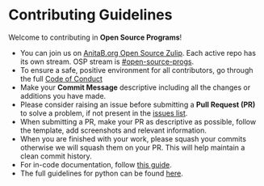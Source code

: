 # Contributing Guidelines
Welcome to contributing in **Open Source Programs**! 

- You can join us on [AnitaB.org Open Source Zulip](https://anitab-org.zulipchat.com/). Each active repo has its own stream. OSP stream is [#open-source-progs](https://anitab-org.zulipchat.com/#narrow/stream/237907-open-source-progs).
- To ensure a safe, positive environment for all contributors, go through the full [Code of Conduct](https://github.com/anitab-org/open-source-programs-backend/blob/develop/CODE_OF_CONDUCT.md)
- Make your **Commit Message** descriptive including all the changes or additions you have made.
- Please consider raising an issue before submitting a **Pull Request (PR)** to solve a problem, if not present in the [issues list](https://github.com/anitab-org/open-source-programs-backend/issues).
- When submitting a PR, make your PR as descriptive as possible, follow the template, add screenshots and relevant information.
- When you are finished with your work, please squash your commits otherwise we will squash them on your PR. This will help maintain a clean commit history.
- For in-code documentation, follow [this guide](https://github.com/google/styleguide/blob/gh-pages/pyguide.md#38-comments-and-docstrings).
- The full guidelines for python can be found [here](https://github.com/google/styleguide/blob/gh-pages/pyguide.md).